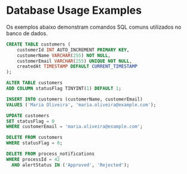 # Database Usage Examples

Os exemplos abaixo demonstram comandos SQL comuns utilizados no banco de dados.

```sql
CREATE TABLE customers (
    customerId INT AUTO_INCREMENT PRIMARY KEY,
    customerName VARCHAR(255) NOT NULL,
    customerEmail VARCHAR(255) UNIQUE NOT NULL,
    createdAt TIMESTAMP DEFAULT CURRENT_TIMESTAMP
);
```

```sql
ALTER TABLE customers
ADD COLUMN statusFlag TINYINT(1) DEFAULT 1;
```

```sql
INSERT INTO customers (customerName, customerEmail)
VALUES ('Maria Oliveira', 'maria.oliveira@example.com');
```

```sql
UPDATE customers
SET statusFlag = 0
WHERE customerEmail = 'maria.oliveira@example.com';
```

```sql
DELETE FROM customers
WHERE statusFlag = 0;
```

```sql
DELETE FROM process_notifications
WHERE processId = 42
  AND alertStatus IN ('Approved', 'Rejected');
```
